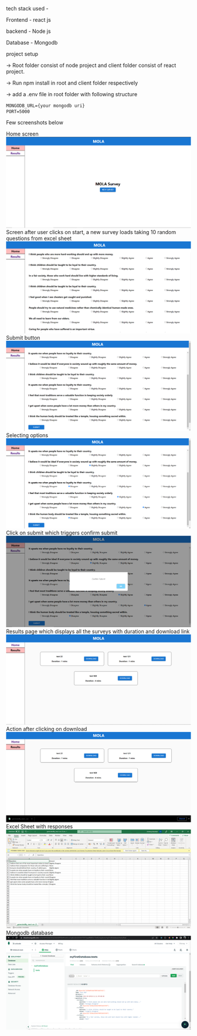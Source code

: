 tech stack used -

Frontend - react js

backend - Node js

Database - Mongodb


project setup

-> Root folder consist of node project and client folder consist of react project.

-> Run npm install in root and client folder respectively

-> add a .env file in root folder with following structure
```
MONGODB_URL={your mongodb uri}
PORT=5000
```
Few screenshots below

<p>
    Home screen
  <img src="./screenshots/Capture.PNG">
  <br>
    Screen after user clicks on start, a new survey loads taking 10 random questions from excel sheet
  <img src="./screenshots/Capture1.PNG" >
    <br>
    Submit button
  <img src="./screenshots/Capture3.PNG">
    <br>
    Selecting options
  <img src="./screenshots/Capture4.PNG">
    <br>
    Click on submit which triggers confirm submit
  <img src="./screenshots/Capture5.PNG">
 Results page which displays all the surveys with duration and download link
  <br>
  <img src="./screenshots/Capture6.PNG" >
    <br>
    Action after clicking on download
  <img src="./screenshots/Capture7.PNG">
    <br>
    Excel Sheet with responses
  <img src="./screenshots/Capture8.PNG">
    <br>
    Mongodb database
  <img src="./screenshots/Capture9.PNG">

</p>